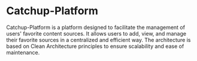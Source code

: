 # Catchup-Platform
Catchup-Platform is a platform designed to facilitate the management of users' favorite content sources. It allows users to add, view, and manage their favorite sources in a centralized and efficient way. The architecture is based on Clean Architecture principles to ensure scalability and ease of maintenance.
